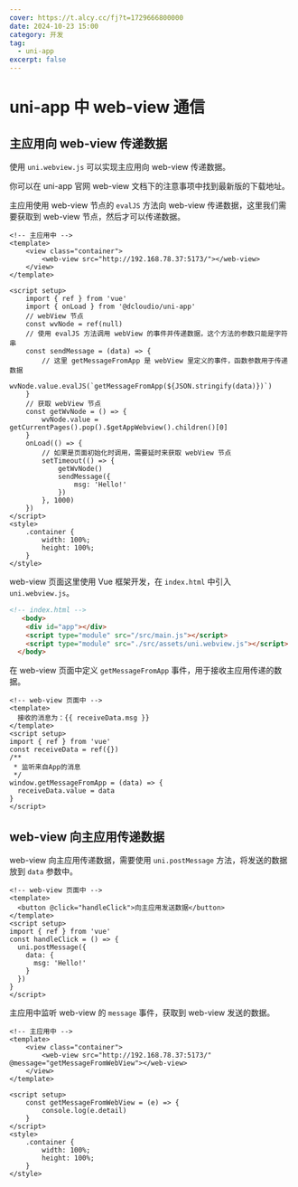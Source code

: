 ```yaml
---
cover: https://t.alcy.cc/fj?t=1729666800000
date: 2024-10-23 15:00
category: 开发
tag:
  - uni-app
excerpt: false
---
```


# uni-app 中 web-view 通信

## 主应用向 web-view 传递数据

使用 `uni.webview.js` 可以实现主应用向 web-view 传递数据。

你可以在 uni-app 官网 web-view 文档下的注意事项中找到最新版的下载地址。

主应用使用 web-view 节点的 `evalJS` 方法向 web-view 传递数据，这里我们需要获取到 web-view 节点，然后才可以传递数据。

```vue
<!-- 主应用中 -->
<template>
	<view class="container">
		<web-view src="http://192.168.78.37:5173/"></web-view>
	</view>
</template>

<script setup>
	import { ref } from 'vue'
	import { onLoad } from '@dcloudio/uni-app'
	// webView 节点
	const wvNode = ref(null)
	// 使用 evalJS 方法调用 webView 的事件并传递数据，这个方法的参数只能是字符串
	const sendMessage = (data) => {
		// 这里 getMessageFromApp 是 webView 里定义的事件，函数参数用于传递数据
		wvNode.value.evalJS(`getMessageFromApp(${JSON.stringify(data)})`)
	}
	// 获取 webView 节点
	const getWvNode = () => {
		wvNode.value = getCurrentPages().pop().$getAppWebview().children()[0]
	}
	onLoad(() => {
		// 如果是页面初始化时调用，需要延时来获取 webView 节点
		setTimeout(() => {
			getWvNode()
			sendMessage({
				msg: 'Hello!'
			})
		}, 1000)
	})
</script>
<style>
	.container {
		width: 100%;
		height: 100%;
	}
</style>
```

web-view 页面这里使用 Vue 框架开发，在 `index.html` 中引入 `uni.webview.js`。

```html
<!-- index.html -->
   <body>
    <div id="app"></div>
    <script type="module" src="/src/main.js"></script>
    <script type="module" src="./src/assets/uni.webview.js"></script>
  </body>
```

在 web-view 页面中定义 `getMessageFromApp` 事件，用于接收主应用传递的数据。

```vue
<!-- web-view 页面中 -->
<template>
  接收的消息为：{{ receiveData.msg }}
</template>
<script setup>
import { ref } from 'vue'
const receiveData = ref({})
/**
 * 监听来自App的消息
 */
window.getMessageFromApp = (data) => {
  receiveData.value = data
}
</script>
```

## web-view 向主应用传递数据

web-view 向主应用传递数据，需要使用 `uni.postMessage` 方法，将发送的数据放到 `data` 参数中。

```vue
<!-- web-view 页面中 -->
<template>
  <button @click="handleClick">向主应用发送数据</button>
</template>
<script setup>
import { ref } from 'vue'
const handleClick = () => {
  uni.postMessage({
    data: {
      msg: 'Hello!'
    }
  })
}
</script>
```

主应用中监听 web-view 的 `message` 事件，获取到 web-view 发送的数据。

```vue
<!-- 主应用中 -->
<template>
	<view class="container">
		<web-view src="http://192.168.78.37:5173/" @message="getMessageFromWebView"></web-view>
	</view>
</template>

<script setup>
	const getMessageFromWebView = (e) => {
		console.log(e.detail)
	}
</script>
<style>
	.container {
		width: 100%;
		height: 100%;
	}
</style>
```